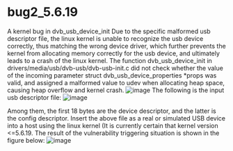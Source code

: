 # bug2_5.6.19
A kernel bug in dvb_usb_device_init
Due to the specific malformed usb descriptor file, the linux kernel is unable to recognize the usb device correctly, thus matching the wrong device driver, which further prevents the kernel from allocating memory correctly for the usb device, and ultimately leads to a crash of the linux kernel. The function dvb_usb_device_init in drivers/media/usb/dvb-usb/dvb-usb-init.c did not check whether the value of the incoming parameter struct dvb_usb_device_properties *props was valid, and assigned a malformed value to udev when allocating heap space, causing heap overflow and kernel crash.
 ![image](https://github.com/wanrenmi/bug2_5.6.19/assets/42407501/f36ee44c-8de5-47fb-88cd-6e25534ffad1)
The following is the input usb descriptor file:
 ![image](https://github.com/wanrenmi/bug2_5.6.19/assets/42407501/6c6487ba-471f-43a1-9c20-a3c1211089d1)

Among them, the first 18 bytes are the device descriptor, and the latter is the config descriptor. Insert the above file as a real or simulated USB device into a host using the linux kernel (It is currently certain that kernel version <=5.6.19. The result of the vulnerability triggering situation is shown in the figure below:
![image](https://github.com/wanrenmi/bug2_5.6.19/assets/42407501/6a3a98ae-ab9f-4cce-b58c-a38aff21eb20)
